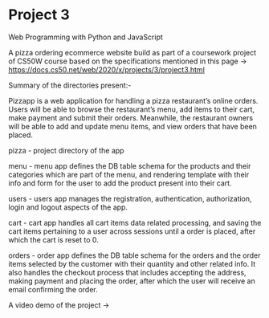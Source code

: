 # Project 3

Web Programming with Python and JavaScript

A pizza ordering ecommerce website build as part of a coursework project of CS50W course based on the specifications mentioned in this page -> https://docs.cs50.net/web/2020/x/projects/3/project3.html


Summary of the directories present:-

Pizzapp is a web application for handling a pizza restaurant’s online orders. Users will be able to browse the restaurant’s menu, add items to their cart, make payment and submit their orders. Meanwhile, the restaurant owners will be able to add and update menu items, and view orders that have been placed.

pizza - project directory of the app

menu - menu app defines the DB table schema for the products and their categories which are part of the menu, and rendering template with their info and form for the user to add the product present into their cart.

users - users app manages the registration, authentication, authorization, login and logout aspects of the app.

cart - cart app handles all cart items data related processing, and saving the cart items pertaining to a user across sessions until a order is placed, after which the cart is reset to 0.

orders - order app defines the DB table schema for the orders and the order items selected by the customer with their quantity and other related info. It also handles the checkout process that includes accepting the address, making payment and placing the order, after which the user will receive an email confirming the order.


A video demo of the project -> 
